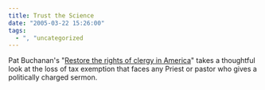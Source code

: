 ```yaml
---
title: Trust the Science
date: "2005-03-22 15:26:00"
tags:
  - ", "uncategorized
---
```

<p> Pat Buchanan's "<a href="http://www.wnd.com/news/article.asp?ARTICLE_ID=43395">Restore
the rights of clergy in America</a>" takes a thoughtful look at the
loss of tax exemption that faces any Priest or pastor who gives a
politically charged sermon.</p>

